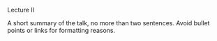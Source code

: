 Lecture II

A short summary of the talk, no more than two sentences. Avoid bullet points or links for formatting reasons.